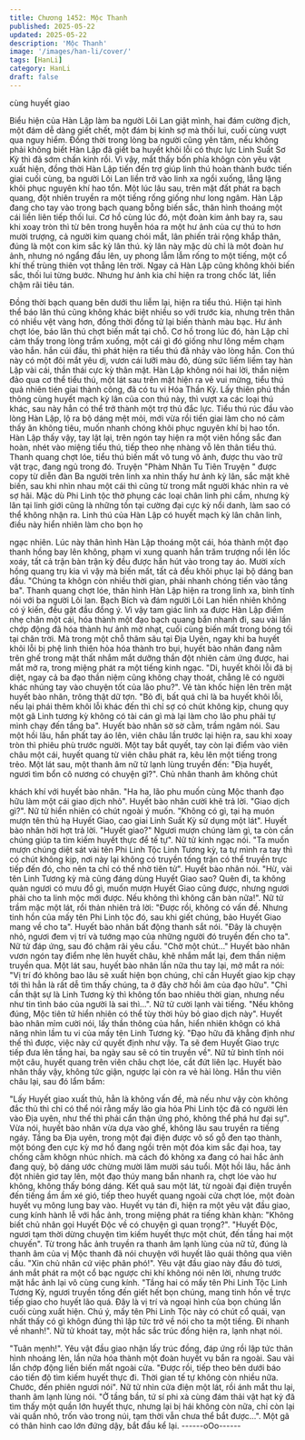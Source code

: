 ```yaml
---
title: Chương 1452: Mộc Thanh
published: 2025-05-22
updated: 2025-05-22
description: 'Mộc Thanh'
image: '/images/han-li/cover/'
tags: [HanLi]
category: HanLi
draft: false
---
```


cùng huyết giao

Biểu hiện của Hàn Lập làm ba người Lôi Lan giật mình, hai đám
cường địch, một đám dễ dàng giết chết, một đám bị kinh sợ mà
thối lui, cuối cùng vượt qua nguy hiểm.
Đồng thời trong lòng ba người cũng yên tâm, nếu không phải
không biết Hàn Lập đã giết ba huyết khôi lỗi có thực lực Linh Suất
Sơ Kỳ thì đã sớm chấn kinh rồi.
Vì vậy, mắt thấy bốn phía khôgn còn yêu vật xuất hiện, đồng thời
Hàn Lập tiến đến trợ giúp linh thú hoàn thành bước tiến giai cuối
cùng, ba người Lôi Lan liền trở vào linh xa ngồi xuống, lẳng lặng
khôi phục nguyên khí hao tổn.
Một lúc lâu sau, trên mặt đất phát ra bạch quang, đột nhiên truyền
ra một tiếng rống giống như long ngâm.
Hàn Lập đang cho tay vào trong bạch quang bỗng biến sắc, thân
hình thoáng một cái liền liên tiếp thối lui.
Cơ hồ cùng lúc đó, một đoàn kim ảnh bay ra, sau khi xoay tròn thì
từ bên trong huyễn hóa ra một hư ảnh của cự thú to hơn mười
trượng, cả người kim quang chói mắt, lân phiến trải rộng khắp
thân, đúng là một con kim sắc kỳ lân thú.
kỳ lân này mặc dù chỉ là môt đoàn hư ảnh, nhưng nó ngẩng đầu
lên, uy phong lẫm lẫm rống to một tiếng, một cổ khí thế trùng
thiên vọt thẳng lên trời. Ngay cả Hàn Lập cũng không khỏi biến
sắc, thối lui từng bước.
Nhưng hư ảnh kia chỉ hiện ra trong chốc lát, liền chậm rãi tiêu tán.

Đồng thời bạch quang bên dưới thu liễm lại, hiện ra tiểu thú.
Hiện tại hình thể báo lân thú cũng không khác biệt nhiều so với
trước kia, nhưng trên thân có nhiều vệt vàng hơn, đồng thời đồng
tử lại biến thành màu bạc. Hư ảnh chợt lóe, báo lân thú chợt biến
mất tại chỗ. Cơ hồ trong lúc đó, hàn Lập chỉ cảm thấy trong lòng
trầm xuống, một cái gì đó giống như lông mềm chạm vào hắn.
hắn cúi đầu, thì phát hiện ra tiểu thú đã nhảy vào lòng hắn.
Con thú này có một đôi mắt yêu dị, vươn cái lưỡi màu đỏ, dùng
sức liếm liếm tay hàn Lập vài cái, thần thái cực kỳ thân mật.
Hàn Lập không nói hai lời, thần niệm đảo qua cơ thể tiểu thú, một
lát sau trên mặt hiện ra vẻ vui mừng, tiểu thú quả nhiên tién giai
thành công, đã có tu vi Hóa Thần Kỳ.
Lấy thiên phú thần thông cùng huyết mạch kỳ lân của con thú này,
thì vượt xa các loại thú khác, sau này hẳn có thể trở thành một trợ
thủ đắc lực.
Tiểu thú rúc đầu vào lòng Hàn Lập, lộ ra bộ dáng mệt mỏi, mới
vừa rồi tiến giai làm cho nó cảm thấy ăn không tiêu, muốn nhanh
chóng khôi phục nguyên khí bị hao tổn.
Hàn Lập thấy vậy, tay lật lại, trên ngón tay hiện ra một viên hồng
sắc đan hoàn, nhét vào miệng tiểu thú, tiếp theo nhẹ nhàng vỗ lên
thân tiểu thú.
Thanh quang chợt lóe, tiểu thú biến mất vô tung vô ảnh, được thu
vào trữ vật trạc, đang ngủ trong đó. Truyện "Phàm Nhân Tu Tiên
Truyện " được copy từ diễn đàn
Ba người trên linh xa nhìn thấy hư ảnh kỳ lân, sắc mặt khẽ biến,
sau khi nhìn nhau một cái thì cũng từ trong mắt người khác nhìn
ra vẻ sợ hãi.
Mặc dù Phi Linh tộc thờ phụng các loại chân linh phi cầm, nhưng
kỳ lân tại linh giới cũng là những tồn tại cường đại cực kỳ nổi
danh, làm sao có thể không nhận ra. Linh thú của Hàn Lập có
huyết mạch kỳ lân chân linh, điều này hiển nhiên làm cho bọn họ

ngạc nhiên.
Lúc này thân hình Hàn Lập thoáng một cái, hóa thành một đạo
thanh hồng bay lên không, phạm vi xung quanh hắn trăm trượng
nổi lên lốc xoáy, tất cả trận bàn trận kỳ đều được hắn hút vào
trong tay áo. Mười xích hồng quang trụ kia vì vậy mà biến mất, tất
cả đều khôi phục lại bộ dáng ban đầu. "Chúng ta khôgn còn nhiều
thời gian, phải nhanh chóng tiến vào tầng ba". Thanh quang chợt
lóe, thân hình Hàn Lập hiện ra trong linh xa, bình tĩnh nói với ba
người Lôi lan. Bạch Bích và đám người Lôi Lan hiển nhiên không
có ý kiến, đều gật đầu đồng ý.
Vì vậy tam giác linh xa được Hàn Lập điểm nhẹ chân một cái, hóa
thành một đạo bạch quang bắn nhanh đi, sau vài lần chớp động
đã hóa thành hư ảnh mờ nhạt, cuối cùng biến mất trong bóng tối
tại chân trời.
Mà trong một chỗ thâm sâu tại Địa Uyên, ngay khi ba huyết khôi
lỗi bị phệ linh thiên hỏa hóa thành tro bụi, huyết bào nhân đang
nằm trên ghế trong mật thất nhắm mắt dưỡng thần đột nhiên cảm
ứng được, hai mắt mở ra, trong miệng phát ra một tiếng kinh
ngạc.
"Di, huyết khôi lỗi đã bị diệt, ngay cả ba đạo thần niệm cũng
không chạy thoát, chẳng lẽ có người khác nhúng tay vào chuyện
tốt của lão phu?". Vẻ tàn khốc hiện lên trên mặt huyết bào nhân,
trông thật dữ tợn.
"Bỏ đi, bất quá chỉ là ba huyết khôi lỗi, nếu lại phái thêm khôi lỗi
khác đến thì chỉ sợ có chút không kịp, chung quy một gã Linh
tương kỳ không có tài cán gì mà lại làm cho lão phu phải tự mình
chạy đến tầng ba". Huyết bào nhân sờ sờ cằm, trầm ngâm nói.
Sau một hồi lâu, hắn phất tay áo lên, viên châu lần trước lại hiện
ra, sau khi xoay tròn thì phiêu phù trước người.
Một tay bắt quyết, tay còn lại điểm vào viên châu một cái, huyết
quang từ viên châu phát ra, kêu lên một tiếng trong trẻo. Một lát
sau, một thanh âm nữ tử lạnh lùng truyền đến: "Địa huyết, ngươi
tìm bổn cô nương có chuyện gì?". Chủ nhân thanh âm không chút

khách khí với huyết bào nhân. "Ha ha, lão phu muốn cùng Mộc
thanh đạo hữu làm một cái giao dịch nhỏ". Huyết bào nhân cười
khẽ trả lời. "Giao dịch gì?". Nữ tử hiển nhiên có chút ngoài ý
muốn. "Không có gì, tại hạ muón mượn tên thủ hạ Huyết Giao,
cao giai Linh Suất Kỳ sử dụng một lát". Huyết bào nhân hời hợt
trả lời. "Huyết giao?" Ngươi mượn chúng làm gì, ta còn cần
chúng giúp ta tìm kiếm huyết thực để tế tự". Nữ tử kinh ngạc nói.
"Ta muốn mượn chúng diệt sát vài tên Phi Linh Tộc Linh Tương
kỳ, ta tự mình ra tay thì có chút không kịp, nơi này lại không có
truyền tống trận có thể truyền trực tiếp đến đó, cho nên ta chỉ có
thể nhờ tiên tử". Huyết bào nhân nói.
"Hừ, vài tên Linh Tương kỳ mà cũng đáng dùng Huyết Giao sao?
Quên đi, ta không quản ngươi có mưu đồ gì, muốn mượn Huyết
Giao cũng được, nhưng ngươi phải cho ta linh mộc mới được.
Nếu không thì không cần bàn nữa!". Nữ tử trầm mặc một lát, rồi
thản nhiên trả lời: "Được rồi, không có vấn đề. Nhưng tinh hồn
của mấy tên Phi Linh tộc đó, sau khi giết chúng, bảo Huyết Giao
mang về cho ta". Huyết bào nhân bất động thanh sắt nói. "Đây là
chuyện nhỏ, ngươi đem vị trí và tướng mạo của những người đó
truyền đến cho ta". Nữ tử đáp ứng, sau đó chậm rãi yêu cầu.
"Chờ một chút..." Huyết bào nhân vươn ngón tay điểm nhẹ lên
huyết châu, khẽ nhắm mắt lại, đem thần niệm truyền qua. Một lát
sau, huyết bào nhân lần nữa thu tay lại, mở mắt ra nói: "Vị trí đó
không bao lâu sẽ xuất hiện bọn chúng, chỉ cần Huyết giao kịp
chạy tới thì hẳn là rất dễ tìm thấy chúng, ta ở đây chờ hồi âm của
đạo hữu". "Chỉ cần thật sự là Linh Tương kỳ thì không tốn bao
nhiêu thời gian, nhưng nếu như tin tình báo của người là sai
thì...". Nữ tử cười lạnh vài tiếng. "Nếu không đúng, Mộc tiên tử
hiển nhiên có thể tùy thời hủy bỏ giao dịch này". Huyết bào nhân
mỉm cười nói, lấy thần thông của hắn, hiển nhiên khôgn có khả
năng nhìn lầm tu vi của mấy tên Linh Tương kỳ.
"Đạo hữu đã khẳng định như thế thì được, việc này cứ quyết định
như vậy. Ta sẽ đem Huyết Giao trực tiếp đưa lên tầng hai, ba
ngày sau sẽ có tin truyền về". Nữ tử bình tĩnh nói một câu, huyết
quang trên viên châu chợt lóe, cắt đứt liên lạc. Huyết bào nhân
thấy vậy, không tức giận, ngược lại còn ra vẻ hài lòng. Hắn thu
viên châu lại, sau đó lẩm bẩm:

"Lấy Huyết giao xuất thủ, hẳn là không vấn đề, mà nếu như vậy
còn không đắc thủ thì chỉ có thể nói rằng mấy lão gia hỏa Phi Linh
tộc đã có người lẻn vào Địa uyên, như thế thì phải cẩn thận ứng
phó, không thể phá hư đại sự". Vừa nói, huyết bào nhân vừa dựa
vào ghế, không lâu sau truyền ra tiếng ngáy.
Tầng ba Địa uyên, trong một đại điện được vô số gỗ đen tạo
thành, một bóng đen cực kỳ mơ hồ đang ngồi trên một đóa kim
sắc đại hoa, tay chống cằm khôgn nhúc nhích. mà cách đó không
xa đang có hai hắc ảnh đang quỳ, bộ dáng ước chừng mười lăm
mười sáu tuổi.
Một hồi lâu, hắc ảnh đột nhiên giơ tay lên, một đạo thúy mang bắn
nhanh ra, chợt lóe vào hư không, không thấy bóng dáng.
Kết quả sau một lát, từ ngoài đại điện truyền đến tiếng ầm ầm xé
gió, tiếp theo huyết quang ngoài cửa chợt lóe, một đoàn huyết vụ
mông lung bay vào.
Huyết vụ tán đi, hiện ra một yêu vật đầu giao, cung kính hành lễ
với hắc ảnh, trong miệng phát ra tiếng khàn khàn: "Không biết chủ
nhân gọi Huyết Độc về có chuyện gì quan trọng?".
"Huyết Độc, ngươi tạm thời dừng chuyện tìm kiếm huyết thực một
chút, đến tầng hai một chuyến". Từ trong hắc ảnh truyền ra thanh
âm lạnh lùng của nữ tử, đúng là thanh âm của vị Mộc thanh đã
nói chuyện với huyết lão quái thông qua viên cầu. "Xin chủ nhân
cứ việc phân phó!". Yêu vật đầu giao này đầu đỏ tươi, ánh mắt
phát ra một cổ bạc ngược chi khí không nói nên lời, nhưng trước
mặt hắc ảnh lại vô cùng cung kính.
"Tầng hai có mấy tên Phi Linh Tộc Linh Tương Kỳ, ngươi truyền
tống đến giết hết bọn chúng, mang tinh hồn về trực tiếp giao cho
huyết lão quá. Đây là vị trí và ngoại hình của bọn chúng lần cuối
cùng xuất hiện. Chú ý, mấy tên Phi Linh Tộc này có chút cổ quái,
vạn nhất thấy có gì khôgn đúng thì lập tức trở về nói cho ta một
tiếng. Đi nhanh về nhanh!". Nữ tử khoát tay, một hắc sắc trúc
đồng hiện ra, lạnh nhạt nói.

"Tuân mẹnh!". Yêu vật đầu giao nhận lấy trúc đồng, đáp ứng rồi
lập tức thân hình nhoáng lên, lần nữa hóa thành một đoàn huyết
vụ bắn ra ngoài. Sau vài lần chớp động liền biến mất ngoài cửa.
"Được rồi, tiếp theo bên dưới báo cáo tiến độ tìm kiếm huyết thực
đi. Thời gian tế tự không còn nhiều nữa. Chước, đến phiên ngươi
nói". Nữ tử nhìn cửa điện một lát, rồi ánh mắt thu lại, thanh âm
lạnh lùng nói.
"Ở tầng bần, tứ sí phi xà cùng đám thải vật hạt kỷ đã tìm thấy một
quần lớn huyết thực, nhưng lại bị hái không còn nữa, chỉ còn lại
vài quần nhỏ, trốn vào trong núi, tạm thời vẫn chưa thể bắt
được...". Một gã có thân hình cao lớn đứng dậy, bắt đầu kể lại.
------oOo------
